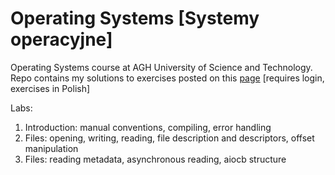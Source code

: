 # Operating Systems [Systemy operacyjne]

Operating Systems course at AGH University of Science and Technology.  
Repo contains my solutions to exercises posted on this [page](https://ai.ia.agh.edu.pl/pl:dydaktyka:so:2017:start) [requires login, exercises in Polish]

Labs:
1. Introduction: manual conventions, compiling, error handling  
2. Files: opening, writing, reading, file description and descriptors, offset manipulation  
3. Files: reading metadata, asynchronous reading, aiocb structure